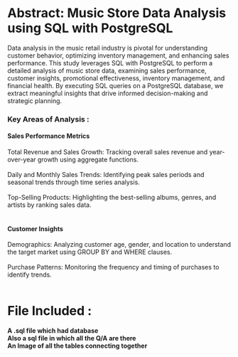 # Abstract: Music Store Data Analysis using SQL with PostgreSQL
Data analysis in the music retail industry is pivotal for understanding customer behavior, optimizing inventory management, and enhancing sales performance. This study leverages SQL with PostgreSQL to perform a detailed analysis of music store data, examining sales performance, customer insights, promotional effectiveness, inventory management, and financial health. By executing SQL queries on a PostgreSQL database, we extract meaningful insights that drive informed decision-making and strategic planning.

### Key Areas of Analysis :

#### Sales Performance Metrics

Total Revenue and Sales Growth: Tracking overall sales revenue and year-over-year growth using aggregate functions.<br><br>
Daily and Monthly Sales Trends: Identifying peak sales periods and seasonal trends through time series analysis.<br><br>
Top-Selling Products: Highlighting the best-selling albums, genres, and artists by ranking sales data.<br><br>

#### Customer Insights

Demographics: Analyzing customer age, gender, and location to understand the target market using GROUP BY and WHERE clauses.<br><br>
Purchase Patterns: Monitoring the frequency and timing of purchases to identify trends.<br><br>

# File Included :

**A .sql file which had database**
<br>
**Also a sql file in which all the Q/A are there**
<br>
**An Image of all the tables connecting together**



